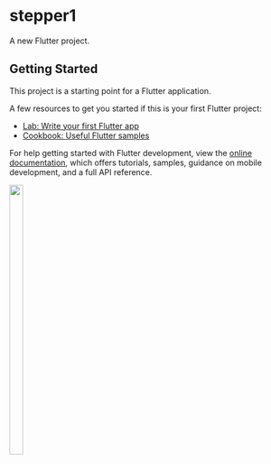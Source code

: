 # stepper1

A new Flutter project.

## Getting Started

This project is a starting point for a Flutter application.

A few resources to get you started if this is your first Flutter project:

- [Lab: Write your first Flutter app](https://docs.flutter.dev/get-started/codelab)
- [Cookbook: Useful Flutter samples](https://docs.flutter.dev/cookbook)

For help getting started with Flutter development, view the
[online documentation](https://docs.flutter.dev/), which offers tutorials,
samples, guidance on mobile development, and a full API reference.
<p>
   <img src = "https://user-images.githubusercontent.com/121473709/226890564-15fc7eb9-5aa1-4a8d-a359-820428d7b365.png" width=22% height=35%>   
</p>



